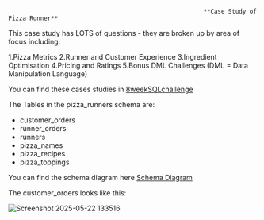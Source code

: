 
                                                           **Case Study of Pizza Runner**
                                                
This case study has LOTS of questions - they are broken up by area of focus including:

1.Pizza Metrics
2.Runner and Customer Experience
3.Ingredient Optimisation
4.Pricing and Ratings
5.Bonus DML Challenges (DML = Data Manipulation Language)

You can find these cases studies in [8weekSQLchallenge](https://8weeksqlchallenge.com/)

The Tables in the pizza_runners schema are:
* customer_orders
* runner_orders
* runners
* pizza_names
* pizza_recipes
* pizza_toppings

You can find the schema diagram here [Schema Diagram](https://dbdiagram.io/d/Pizza-Runner-5f3e085ccf48a141ff558487?utm_source=dbdiagram_embed&utm_medium=bottom_open)

The customer_orders looks like this:

![Screenshot 2025-05-22 133516](https://github.com/user-attachments/assets/ee103597-1c16-4df9-8297-2170cb5b6cb5)
